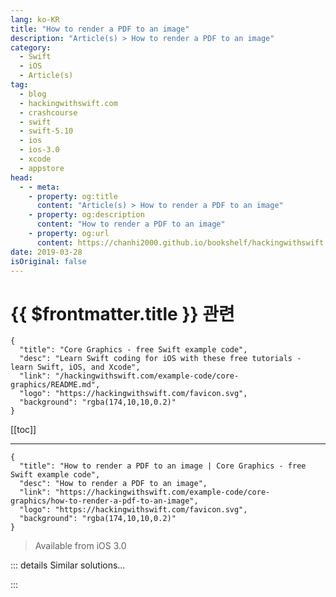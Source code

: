```yaml
---
lang: ko-KR
title: "How to render a PDF to an image"
description: "Article(s) > How to render a PDF to an image"
category:
  - Swift
  - iOS
  - Article(s)
tag: 
  - blog
  - hackingwithswift.com
  - crashcourse
  - swift
  - swift-5.10
  - ios
  - ios-3.0
  - xcode
  - appstore
head:
  - - meta:
    - property: og:title
      content: "Article(s) > How to render a PDF to an image"
    - property: og:description
      content: "How to render a PDF to an image"
    - property: og:url
      content: https://chanhi2000.github.io/bookshelf/hackingwithswift.com/example-code/core-graphics/how-to-render-a-pdf-to-an-image.html
date: 2019-03-28
isOriginal: false
---
```


# {{ $frontmatter.title }} 관련

```component VPCard
{
  "title": "Core Graphics - free Swift example code",
  "desc": "Learn Swift coding for iOS with these free tutorials - learn Swift, iOS, and Xcode",
  "link": "/hackingwithswift.com/example-code/core-graphics/README.md",
  "logo": "https://hackingwithswift.com/favicon.svg",
  "background": "rgba(174,10,10,0.2)"
}
```

[[toc]]

---

```component VPCard
{
  "title": "How to render a PDF to an image | Core Graphics - free Swift example code",
  "desc": "How to render a PDF to an image",
  "link": "https://hackingwithswift.com/example-code/core-graphics/how-to-render-a-pdf-to-an-image",
  "logo": "https://hackingwithswift.com/favicon.svg",
  "background": "rgba(174,10,10,0.2)"
}
```

> Available from iOS 3.0

<!-- TODO: 작성 -->

<!-- 
iOS has built-in APIs for drawing PDFs, which means it's relatively straight forward to render a PDF to an image. I say "relatively" because there's still some boilerplate you need to worry about: figuring out the document size, filling the background in a solid color to avoid transparency, and flipping the rendering so that the PDF draws the right way up.

To make things easy for you, here's a pre-made method you can use that takes a URL to a PDF and returns either a rendered image or nil if it failed. To call it you should pull out the URL to a resource in your bundle or another local PDF file.

```swift
func drawPDFfromURL(url: URL) -> UIImage? {
    guard let document = CGPDFDocument(url as CFURL) else { return nil }
    guard let page = document.page(at: 1) else { return nil }

    let pageRect = page.getBoxRect(.mediaBox)
    let renderer = UIGraphicsImageRenderer(size: pageRect.size)
    let img = renderer.image { ctx in
        UIColor.white.set()
        ctx.fill(pageRect)

        ctx.cgContext.translateBy(x: 0.0, y: pageRect.size.height)
        ctx.cgContext.scaleBy(x: 1.0, y: -1.0)

        ctx.cgContext.drawPDFPage(page)
    }

    return img
}
```

-->

::: details Similar solutions…

<!--
/quick-start/swiftui/how-to-render-a-swiftui-view-to-a-pdf">How to render a SwiftUI view to a PDF 
/example-code/uikit/how-to-render-an-nsattributedstring-to-a-pdf">How to render an NSAttributedString to a PDF 
/example-code/libraries/how-to-show-pdf-thumbnails-using-pdfthumbnailview">How to show PDF thumbnails using PDFThumbnailView 
/example-code/libraries/how-to-extract-text-from-a-pdf-using-pdfkit">How to extract text from a PDF using PDFKit 
/example-code/uikit/how-to-render-pdfs-using-uigraphicspdfrenderer">How to render PDFs using UIGraphicsPDFRenderer</a>
-->

:::

